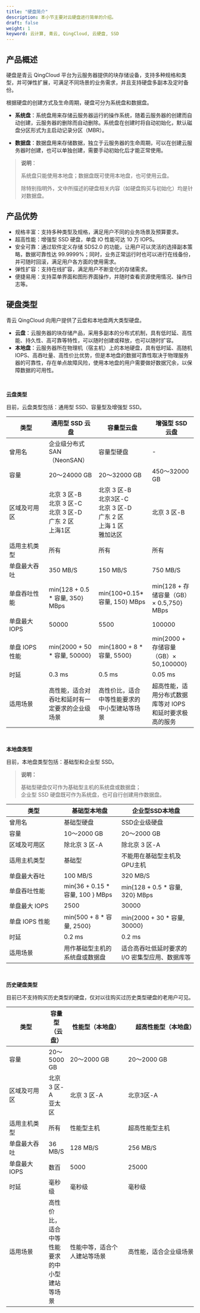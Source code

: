 ```yaml
---
title: "硬盘简介"
description: 本小节主要对云硬盘进行简单的介绍。
draft: false
weight: 1
keyword: 云计算, 青云, QingCloud, 云硬盘, SSD
---
```


## 产品概述

硬盘是青云 QingCloud 平台为云服务器提供的块存储设备，支持多种规格和类型，并可弹性扩展，可满足不同场景的业务需求，并且支持硬盘多副本及定时备份。

根据硬盘的创建方式及生命周期，硬盘可分为系统盘和数据盘。

- **系统盘**：系统盘用来存储云服务器运行的操作系统，随着云服务器的创建而自动创建，云服务器的删除而自动删除。系统盘在创建时将自动初始化，默认磁盘分区形式为主启动记录分区（MBR）。

- **数据盘**：数据盘用来存储数据，独立于云服务器的生命周期，可以在创建云服务器时创建，也可以单独创建，需要手动初始化后才能正常使用。

> **说明**：
>
> 系统盘只能使用本地盘；数据盘既可使用本地盘，也可使用云盘。
>
> 除特别指明外，文中所描述的硬盘相关内容（如硬盘购买与初始化）均是针对数据盘。

## 产品优势

- 规格丰富：支持多种类型及规格，满足用户不同的业务场景及预算要求。
- 超高性能：增强型 SSD 硬盘，单盘 IO 性能可达 10 万 IOPS。
- 安全可靠：通过软件定义存储 SDS2.0 的功能，让用户可以灵活的选择副本策略，数据可靠性达 99.9999%；同时，业务正常运行时也可以进行在线备份，并可随时回滚，满足用户各方面的使用需求。
- 弹性扩容：支持在线扩容，满足用户不断变化的存储需求。
- 便捷易用：支持菜单界面和图形界面操作，并随时查看资源使用情况、操作日志等。

## 硬盘类型

<!--按照云硬盘性能及不同适用场景，青云QingCloud 提供了四种类型的云硬盘：-->

<!--基础型：提供均衡的价格与性能，适用于数据不被经常访问、低I/O负载要求的应用。-->

<!--SSD企业型：采用全闪存架构，适用于对IOPS和吞吐要求很高的服务-->

<!--企业级分布式SAN：基于全闪存架构提供的分布式SAN服务，适用于对IOPS、吞吐、容量和稳定性要求很高的业务-->

<!--容量型：独立于云服务器生命周期，可以被连接到任意运行中的云服务器，适用于对容量要求较高的应用-->

<!--各类硬盘性能参数及适用场景如下：-->

青云 QingCloud 向用户提供了云盘和本地盘两大类型硬盘。

- **云盘**：云服务器的块存储产品，采用多副本的分布式机制，具有低时延、高性能、持久性、高可靠等特性，可以随时创建或释放，也可以随时扩容。
- **本地盘**：云服务器所在物理机（宿主机）上的本地硬盘，具有低时延、高随机 IOPS、高吞吐量、高性价比优势，但是本地盘的数据可靠性取决于物理服务器的可靠性，存在单点故障风险，使用本地盘的用户需要做好数据冗余，以保障数据的可用性。

</br>

**云盘类型**

目前，云盘类型包括：通用型 SSD、容量型及增强型 SSD。

| <span style="display:inline-block;width:90px">类型</span> | <span style="display:inline-block;width:110px">通用型 SSD 云盘</span> | <span style="display:inline-block;width:110px">容量型云盘</span> | 增强型 SSD 云盘                                          |
| --------------------------------------------------------- | ------------------------------------------------------------ | ------------------------------------------------------------ | ------------------------------------------------------ |
| 曾用名                                                    | 企业级分布式 SAN（NeonSAN）                                   | 容量型硬盘                                                   | -                                                      |
| 容量                                                      | 20～24000 GB                                                 | 20～32000 GB                                                 | 450～32000 GB                                          |
| 区域及可用区                                              | 北京 3 区-B<br/>北京 3 区-C<br/>北京 3 区-D<br/>广东 2 区<br/>上海1区 | 北京 3 区-B<br/>北京3区-C<br/>北京 3 区-D<br/>广东 2 区<br/>上海 1 区<br/>雅加达区 | 北京 3 区-B<br/>                                         |
| 适用主机类型                                              | 所有                                                         | 所有                                                         | 所有                                                   |
| 单盘最大吞吐                                              | 350 MB/S                                                     | 150 MB/S                                                     | 750 MB/S                                               |
| 单盘吞吐性能                                              | min{128 + 0.5 * 容量, 350} MBps                              | min{100+0.15*容量, 150} MBps                                 | min{128 + 存储容量（GB）× 0.5,750} MBps                |
| 单盘最大 IOPS                                              | 50000                                                        | 5500                                                         | 100000                                                 |
| 单盘 IOPS 性能                                              | min{2000 + 50 * 容量, 50000}                                 | min{1800 + 8 * 容量, 5500}                                   | min{2000 + 存储容量（GB）× 50,100000}                  |
| 时延                                                      | 0.3 ms                                                       | 0.5 ms                                                       | 0.05 ms                                                |
| 适用场景                                                  | 高性能，适合对吞吐和延时有一定要求的企业级场景               | 高性价比，适合中等性能要求的中小型建站等场景                 | 超高性能，适用分布式数据库等对 IOPS 和延时要求极高的服务 |

</br>

**本地盘类型**

目前，本地盘类型包括：基础型和企业型 SSD。

> **说明：**  
>
> 基础型硬盘仅可作为基础型主机的系统盘或数据盘；  
> 企业型 SSD 硬盘既可作为系统盘，也可自行创建用作数据盘。

| <span style="display:inline-block;width:131px">类型</span> | 基础型本地盘                     | 企业型SSD本地盘                               |
| ---------------------------------------------------------- | -------------------------------- | --------------------------------------------- |
| 曾用名                                                     | 基础型硬盘                       | SSD企业级硬盘                                 |
| 容量                                                       | 10～2000 GB                      | 20～2000 GB                                   |
| 区域及可用区                                               | 除北京 3 区-A                      | 除北京 3 区-A                                   |
| 适用主机类型                                               | 基础型                           | 不能用在基础型主机及GPU主机                   |
| 单盘最大吞吐                                               | 100 MB/S                         | 320 MB/S                                      |
| 单盘吞吐性能                                               | min{36 + 0.15 * 容量, 100 } MBps | min{128 + 0.5 * 容量, 320} MBps               |
| 单盘最大 IOPS                                               | 2500                             | 30000                                         |
| 单盘 IOPS 性能                                               | min{500 + 8 * 容量, 2500}        | min{2000 + 30 * 容量, 30000}                  |
| 时延                                                       | 0.2 ms                           | 0.2 ms                                        |
| 适用场景                                                   | 用作基础型主机的系统盘或数据盘           | 适合高吞吐低延时要求的 I/O 密集型应用、数据库等 |

</br>

**历史硬盘类型**

目前已不支持购买历史类型的硬盘，仅对以往购买过历史类型硬盘的老用户可见。

| <span style="display:inline-block;width:90px">类型</span> | 容量型（云盘）                               | <span style="display:inline-block;width:140px">性能型（本地盘）</span> | <span style="display:inline-block;width:200px">超高性能型（本地盘）</span> |
| --------------------------------------------------------- | -------------------------------------------- | ------------------------------------------------------------ | ------------------------------------------------------------ |
| 容量                                                      | 20～5000 GB                                  | 20～2000 GB                                                  | 20～2000 GB                                                  |
| 区域及可用区                                              | 北京 3 区-A<br/>亚太区                         | 北京 3 区-A                                                    | 北京3区-A                                                    |
| 适用主机类型                                              | 所有                                         | 性能型主机                                                   | 超高性能型主机                                               |
| 单盘最大吞吐                                              | 36 MB/S                                      | 128 MB/S                                                     | 256 MB/S                                                     |
| 单盘最大 IOPS                                              | 数百                                         | 5000                                                         | 25000                                                        |
| 时延                                                      | 毫秒级                                       | 毫秒级                                                       | 毫秒级                                                       |
| 适用场景                                                  | 高性价比，适合中等性能要求的中小型建站等场景 | 性能中等，适合个人建站等场景                                 | 高性能，适合企业级场景                                       |

